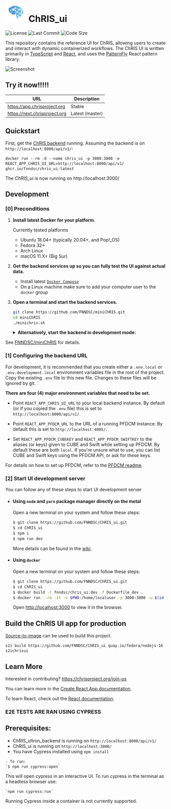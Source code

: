 # ![ChRIS logo](https://github.com/FNNDSC/ChRIS_ultron_backEnd/blob/master/docs/assets/logo_chris.png) ChRIS_ui

![License][license-badge]
![Last Commit][last-commit-badge]
![Code Size][code-size]

This repository contains the reference UI for ChRIS, allowing users to create and interact with dynamic containerized workflows. The ChRIS UI is written primarily in [TypeScript](https://www.typescriptlang.org/) and [React](https://reactjs.org/), and uses the [PatternFly](https://github.com/patternfly/patternfly) React pattern library.

![Screenshot](screenshot.png)

## Try it now!!!!!

| URL                           | Description     |
|-------------------------------|-----------------|
| https://app.chrisproject.org  | Stable          |
| https://next.chrisproject.org | Latest (master) |

## Quickstart

First, get the [ChRIS backend](https://github.com/FNNDSC/ChRIS_ultron_backEnd)
running. Assuming the backend is on `http://localhost:8000/api/v1/`:

```shell
docker run --rm -d --name chris_ui -p 3000:3000 -e REACT_APP_CHRIS_UI_URL=http://localhost:8000/api/v1/ ghcr.io/fnndsc/chris_ui:latest
```

The *ChRIS_ui* is now running on http://localhost:3000/

## Development

### [0] Preconditions

1. **Install latest Docker for your platform.**
    
    Currently tested platforms
    - Ubuntu 18.04+ (typically 20.04+, and Pop!_OS)
    - Fedora 32+
    - Arch Linux
    - macOS 11.X+ (Big Sur)

2. **Get the backend services up so you can fully test the UI against actual data.**
    * Install latest [``Docker Compose``](https://docs.docker.com/compose/)
    * On a Linux machine make sure to add your computer user to the ``docker`` group

3. **Open a terminal and start the backend services.**
    ```bash
    git clone https://github.com/FNNDSC/miniChRIS.git
    cd miniChRIS
    ./minichris.sh
    ```

    <details>
      <summary>
        <strong>
          Alternatively, start the backend in development mode:
        </strong>
      </summary>

      ### Get the backend running from ChRIS_ultron_backEnd

      ```bash
      $ git clone https://github.com/FNNDSC/ChRIS_ultron_backEnd.git
      $ cd ChRIS_ultron_backEnd
      $ ./make.sh -U -I -i
      ```

      ### Tearing down the ChRIS backend

      You can later remove all the backend containers and release storage volumes with:
      ```bash
      $ cd ChRIS_ultron_backEnd
      $ sudo rm -r FS
      $ ./unmake.sh
      ```
    </details>

See [FNNDSC/miniChRIS](https://github.com/FNNDSC/miniChRIS) for details.

### [1] Configuring the backend URL

For development, it is recommended that you create either a `.env.local`
or `.env.development.local` environment variables file in the root of the project.
Copy the existing `.env` file to this new file. Changes to these files will be ignored by git.

**There are four (4) major environment variables that need to be set.**

- Point `REACT_APP_CHRIS_UI_URL` to your local backend instance. By default (or if you copied the `.env` file) this is set to `http://localhost:8000/api/v1/`.

- Point `REACT_APP_PFDCM_URL` to the URL of a running PFDCM instance. By default this is set to `http://localhost:4005/`.

- Set `REACT_APP_PFDCM_CUBEKEY` and `REACT_APP_PFDCM_SWIFTKEY` to the aliases (or keys) given to CUBE and Swift while setting up PFDCM. By default these are both `local`. If you're unsure what to use, you can list CUBE and Swift keys using the PFDCM API, or ask for these keys.

For details on how to set up PFDCM, refer to the [PFDCM readme](https://github.com/FNNDSC/pfdcm).

### [2] Start UI development server
You can follow any of these steps to start UI development server

* #### Using ``node`` and ``yarn`` package manager directly on the metal

    Open a new terminal on your system and follow these steps:
    ```bash
    $ git clone https://github.com/FNNDSC/ChRIS_ui.git
    $ cd ChRIS_ui
    $ npm i
    $ npm run dev
    ```

    More details can be found in the
    [wiki](https://github.com/FNNDSC/ChRIS_ui/wiki/Development-and-deployment-directly-on-the-metal).

* #### Using ``docker``

    Open a new terminal on your system and follow these steps:
    ```bash
    $ git clone https://github.com/FNNDSC/ChRIS_ui.git
    $ cd ChRIS_ui
    $ docker build -t fnndsc/chris_ui:dev -f Dockerfile_dev .
    $ docker run --rm -it -v $PWD:/home/localuser -p 3000:3000 -u $(id -u):$(id -g) --userns=host --name chris_ui fnndsc/chris_ui:dev
    ```
    Open [http://localhost:3000](http://localhost:3000) to view it in the browser.


## Build the ChRIS UI app for production

[Source-to-image](https://github.com/openshift/source-to-image#readme)
can be used to build this project.

```shell
s2i build https://github.com/FNNDSC/ChRIS_ui quay.io/fedora/nodejs-16 s2ichrisui
```

## Learn More

Interested in contributing? https://chrisproject.org/join-us

You can learn more in the
[Create React App documentation](https://facebook.github.io/create-react-app/docs/getting-started).

To learn React, check out the
[React documentation](https://reactjs.org/).


[license-badge]: https://img.shields.io/github/license/fnndsc/chris_ui.svg
[last-commit-badge]: https://img.shields.io/github/last-commit/fnndsc/chris_ui.svg
[repo-link]: https://github.com/FNNDSC/ChRIS_ui
[code-size]: https://img.shields.io/github/languages/code-size/FNNDSC/ChRIS_ui


### E2E TESTS ARE RAN USING CYPRESS

## Prerequisites:
- ChRIS_ultron_backend is running on `http://localhost:8000/api/v1/`
- ChRIS_ui is running on `http://localhost:3000/`
- You have Cypress installed using `npm install`
```
- To run: 
`$ npm run cypress:open`
```
This will open cypress in an interactive UI. 
To run cypress in the terminal as a headless browser use: 
```
`npm run cypress:run`
```

Running Cypress inside a container is not currently supported.



